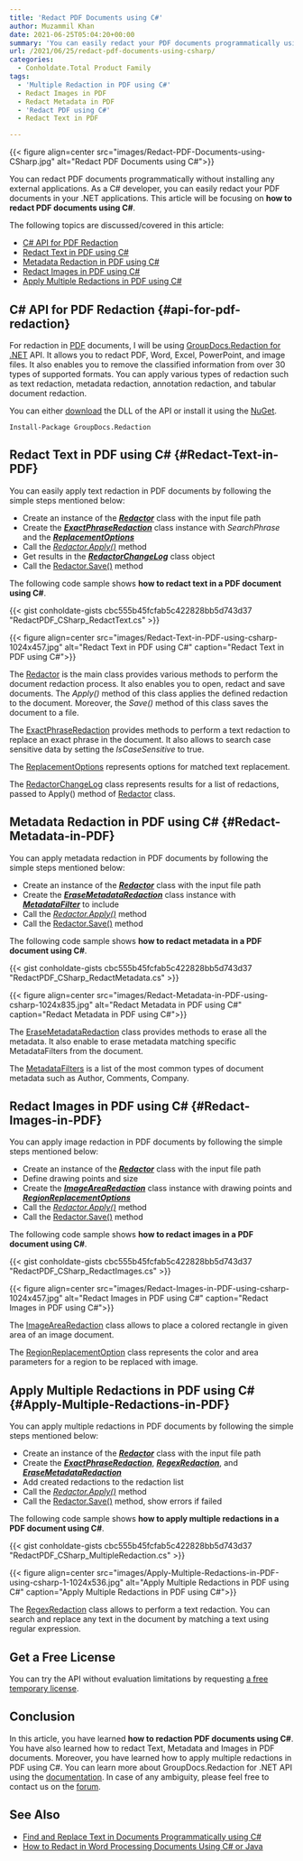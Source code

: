 ```yaml
---
title: 'Redact PDF Documents using C#'
author: Muzammil Khan
date: 2021-06-25T05:04:20+00:00
summary: 'You can easily redact your PDF documents programmatically using C# in your .NET applications. This article will be focusing on <strong>how to redact PDF documents using C#</strong>.'
url: /2021/06/25/redact-pdf-documents-using-csharp/
categories:
  - Conholdate.Total Product Family
tags:
  - 'Multiple Redaction in PDF using C#'
  - Redact Images in PDF
  - Redact Metadata in PDF
  - 'Redact PDF using C#'
  - Redact Text in PDF

---
```



{{< figure align=center src="images/Redact-PDF-Documents-using-CSharp.jpg" alt="Redact PDF Documents using C#">}}
 

You can redact PDF documents programmatically without installing any external applications. As a C# developer, you can easily redact your PDF documents in your .NET applications. This article will be focusing on&nbsp;**how to redact PDF documents using C#**.

The following topics are discussed/covered in this article:

  * [C# API for PDF Redaction][2]
  * [Redact Text in PDF using C#][3]
  * [Metadata Redaction in PDF using C#][4]
  * [Redact Images in PDF using C#][5]
  * [Apply Multiple Redactions in PDF using C#][6]

## C# API for PDF Redaction {#api-for-pdf-redaction}

For redaction in [PDF][7] documents, I will be using&nbsp;[GroupDocs.Redaction for .NET][8]&nbsp;API. It allows you to redact PDF, Word, Excel, PowerPoint, and image files. It also enables you to remove the classified information from over 30 types of supported formats. You can apply various types of redaction such as text redaction, metadata ‎redaction, annotation redaction, and tabular document redaction.

You can either&nbsp;[download][9]&nbsp;the DLL of the API or install it using the&nbsp;[NuGet][10].

<pre class="wp-block-code"><code>Install-Package GroupDocs.Redaction</code></pre>

## Redact Text in PDF using C# {#Redact-Text-in-PDF}

You can easily apply text redaction in PDF documents by following the simple steps mentioned below:

  * Create an instance of&nbsp;the _[**Redactor**][11]_ class with the input file path
  * Create the **_[ExactPhraseRedaction][12]_** class instance with _SearchPhrase_ and the _**[ReplacementOptions][13]**_
  * Call the&nbsp;_[Redactor.Apply()][14]_ method
  * Get results in the&nbsp;_**[RedactorChangeLog][15]**_ class object
  * Call the [Redactor.Save()][16] method

The following code sample shows **how to redact text in a PDF document using C#**.

{{< gist conholdate-gists cbc555b45fcfab5c422828bb5d743d37 "RedactPDF_CSharp_RedactText.cs" >}}

{{< figure align=center src="images/Redact-Text-in-PDF-using-csharp-1024x457.jpg" alt="Redact Text in PDF using C#" caption="Redact Text in PDF using C#">}}
 

The [Redactor][11] is the main class provides various methods to perform the document redaction process. It also enables you to open, redact and save documents. The _Apply()_ method of this class applies the defined redaction to the document. Moreover, the _Save()_ method of this class saves the document to a file.

The [ExactPhraseRedaction][12] provides methods to perform a text redaction to replace an exact phrase in the document. It also allows to search case sensitive data by setting the _IsCaseSensitive_ to true.

The [ReplacementOptions][13] represents options for matched text replacement.

The [RedactorChangeLog][15] class represents results for a list of redactions, passed to Apply() method of&nbsp;[Redactor][11]&nbsp;class.

## Metadata Redaction in PDF using C# {#Redact-Metadata-in-PDF}

You can apply metadata redaction in PDF documents by following the simple steps mentioned below:

  * Create an instance of&nbsp;the _[**Redactor**][11]_ class with the input file path
  * Create the **_[EraseMetadataRedaction][18]_** class instance with **_[MetadataFilter][19]_** to include
  * Call the&nbsp;_[Redactor.Apply()][14]_ method
  * Call the [Redactor.Save()][16] method

The following code sample shows **how to redact metadata in a PDF document using C#**.

{{< gist conholdate-gists cbc555b45fcfab5c422828bb5d743d37 "RedactPDF_CSharp_RedactMetadata.cs" >}}

{{< figure align=center src="images/Redact-Metadata-in-PDF-using-csharp-1024x835.jpg" alt="Redact Metadata in PDF using C#" caption="Redact Metadata in PDF using C#">}}
 

The [EraseMetadataRedaction][21] class provides methods to erase all the metadata. It also enable to erase metadata matching specific MetadataFilters from the document.

The [MetadataFilters][19] is a list of the most common types of document metadata such as Author, Comments, Company.

## Redact Images in PDF using C# {#Redact-Images-in-PDF}

You can apply image redaction in PDF documents by following the simple steps mentioned below:

  * Create an instance of&nbsp;the _[**Redactor**][11]_ class with the input file path
  * Define drawing points and size
  * Create the **_[ImageAreaRedaction][22]_** class instance with drawing points and **_[RegionReplacementOptions][23]_**
  * Call the&nbsp;_[Redactor.Apply()][14]_ method
  * Call the [Redactor.Save()][16] method

The following code sample shows **how to redact images in a PDF document using C#**.

{{< gist conholdate-gists cbc555b45fcfab5c422828bb5d743d37 "RedactPDF_CSharp_RedactImages.cs" >}}

{{< figure align=center src="images/Redact-Images-in-PDF-using-csharp-1024x457.jpg" alt="Redact Images in PDF using C#" caption="Redact Images in PDF using C#">}}
 

The [ImageAreaRedaction][22] class allows to place a colored rectangle in given area of an image document.

The [RegionReplacementOption][23] class represents the color and area parameters for a region to be replaced with image.

## Apply Multiple Redactions in PDF using C# {#Apply-Multiple-Redactions-in-PDF}

You can apply multiple redactions in PDF documents by following the simple steps mentioned below:

  * Create an instance of&nbsp;the _[**Redactor**][11]_ class with the input file path
  * Create the **_[ExactPhraseRedaction][12]_**, **_[RegexRedaction][25]_**, and **_[EraseMetadataRedaction][21]_**
  * Add created redactions to the redaction list
  * Call the&nbsp;_[Redactor.Apply()][26]_ method
  * Call the [Redactor.Save()][16] method, show errors if failed

The following code sample shows **how to apply multiple redactions in a PDF document using C#**.

{{< gist conholdate-gists cbc555b45fcfab5c422828bb5d743d37 "RedactPDF_CSharp_MultipleRedaction.cs" >}}

{{< figure align=center src="images/Apply-Multiple-Redactions-in-PDF-using-csharp-1-1024x536.jpg" alt="Apply Multiple Redactions in PDF using C#" caption="Apply Multiple Redactions in PDF using C#">}}
 

The [RegexRedaction][25] class allows to perform a text redaction. You can search and replace any text in the document by matching a text using regular expression.

## Get a Free License

You can try the API without evaluation limitations by requesting&nbsp;[a free temporary license][28].

## Conclusion

In this article, you have learned&nbsp;**how to&nbsp;redaction PDF documents using&nbsp;C#**. You have also learned how to redact Text, Metadata and Images in PDF documents. Moreover, you have learned how to apply multiple redactions in PDF using C#. You can learn more about GroupDocs.Redaction for .NET API using the&nbsp;[documentation][29]. In case of any ambiguity, please feel free to contact us on the&nbsp;[forum][30].

## See Also

  * [Find and Replace Text in Documents Programmatically using C#][31]
  * [How to Redact in Word Processing Documents Using C# or Java][32]

 [1]: https://blog.conholdate.com/wp-content/uploads/sites/27/2021/06/Redact-PDF-Documents-using-CSharp.jpg
 [2]: #api-for-pdf-redaction
 [3]: #Redact-Text-in-PDF
 [4]: #Redact-Metadata-in-PDF
 [5]: #Redact-Images-in-PDF
 [6]: #Apply-Multiple-Redactions-in-PDF
 [7]: https://docs.fileformat.com/pdf/
 [8]: https://products.groupdocs.com/redaction/net
 [9]: https://downloads.groupdocs.com/redaction/net
 [10]: https://www.nuget.org/packages/GroupDocs.Redaction
 [11]: https://apireference.groupdocs.com/redaction/net/groupdocs.redaction/redactor
 [12]: https://apireference.groupdocs.com/redaction/net/groupdocs.redaction.redactions/exactphraseredaction
 [13]: https://apireference.groupdocs.com/redaction/net/groupdocs.redaction.redactions/replacementoptions
 [14]: https://apireference.groupdocs.com/redaction/net/groupdocs.redaction/redactor/methods/apply
 [15]: https://apireference.groupdocs.com/redaction/net/groupdocs.redaction/redactorchangelog
 [16]: https://apireference.groupdocs.com/redaction/net/groupdocs.redaction/redactor/methods/save
 [17]: https://blog.conholdate.com/wp-content/uploads/sites/27/2021/06/Redact-Text-in-PDF-using-csharp.jpg
 [18]: https://apireference.groupdocs.com/redaction/net/groupdocs.redaction.redactions/metadatasearchredaction
 [19]: https://apireference.groupdocs.com/redaction/net/groupdocs.redaction.redactions/metadatafilters
 [20]: https://blog.conholdate.com/wp-content/uploads/sites/27/2021/06/Redact-Metadata-in-PDF-using-csharp.jpg
 [21]: https://apireference.groupdocs.com/redaction/net/groupdocs.redaction.redactions/erasemetadataredaction
 [22]: https://apireference.groupdocs.com/redaction/net/groupdocs.redaction.redactions/imagearearedaction
 [23]: https://apireference.groupdocs.com/redaction/net/groupdocs.redaction.redactions/regionreplacementoptions
 [24]: https://blog.conholdate.com/wp-content/uploads/sites/27/2021/06/Redact-Images-in-PDF-using-csharp.jpg
 [25]: https://apireference.groupdocs.com/redaction/net/groupdocs.redaction.redactions/regexredaction
 [26]: https://apireference.groupdocs.com/redaction/net/groupdocs.redaction.redactor/apply/methods/1
 [27]: https://blog.conholdate.com/wp-content/uploads/sites/27/2021/06/Apply-Multiple-Redactions-in-PDF-using-csharp-1.jpg
 [28]: https://purchase.groupdocs.com/temporary-license
 [29]: https://docs.groupdocs.com/redaction/net/
 [30]: https://forum.groupdocs.com/c/redaction/
 [31]: https://blog.groupdocs.com/2019/09/20/find-and-replace-text-in-word-excel-powerpoint-pdf-documents-net-api/
 [32]: https://blog.groupdocs.com/2019/12/05/how-to-redact-in-word/




